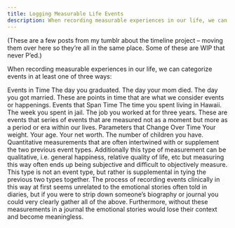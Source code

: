 ```yaml
---
title: Logging Measurable Life Events
description: When recording measurable experiences in our life, we can categorize events in at least one of three ways
---
```


(These are a few posts from my tumblr about the timeline project – moving them over here so they’re all in the same place. Some of these are WIP that never P’ed.)

 

When recording measurable experiences in our life, we can categorize events in at least one of three ways:

Events in Time
The day you graduated. The day your mom died. The day you got married.
These are points in time that are what we consider events or happenings.
Events that Span Time
The time you spent living in Hawaii. The week you spent in jail. The job you worked at for three years.
These are events that series of events that are measured not as a moment but more as a period or era within our lives.
Parameters that Change Over Time
Your weight. Your age. Your net worth. The number of children you have. Quantitative measurements that are often intertwined with or supplement the two previous event types.
Additionally this type of measurement can be qualitative, i.e. general happiness, relative quality of life, etc but measuring this way often ends up being subjective and difficult to objectively measure.
This type is not an event type, but rather is supplemental in tying the previous two types together.
The process of recording events clinically in this way at first seems unrelated to the emotional stories often told in diaries, but if you were to strip down someone’s biography or journal you could very clearly gather all of the above. Furthermore, without these measurements in a journal the emotional stories would lose their context and become meaningless.